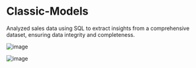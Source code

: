 # Classic-Models

Analyzed sales data using SQL to extract insights from a comprehensive dataset, ensuring data
integrity and completeness.

![image](https://github.com/user-attachments/assets/4ec9983e-1a0c-4f62-b099-9a7e4d378d1c)

![image](https://github.com/user-attachments/assets/6beaa788-6915-43d8-9b76-5a0c5c68799f)
